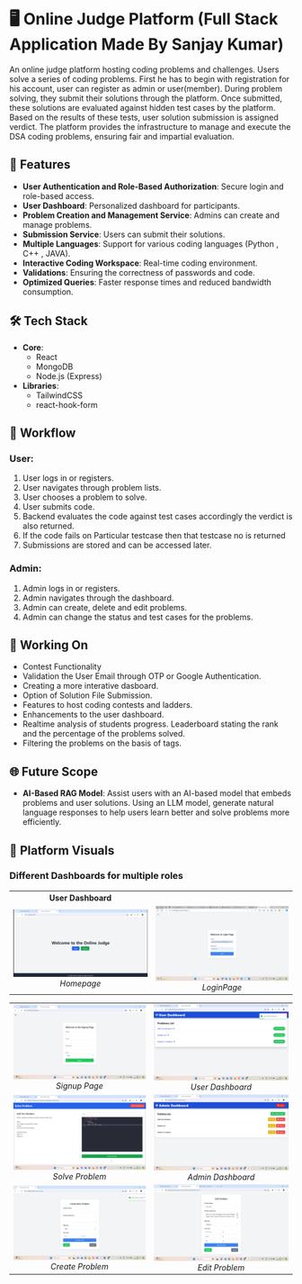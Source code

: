 # 🖥️ Online Judge Platform (Full Stack Application Made By Sanjay Kumar)

An online judge platform hosting coding problems and challenges. Users solve a series of coding problems. First he has to begin with registration for his account, user can register as admin or user(member). During problem solving, they submit their solutions through the platform. Once submitted, these solutions are evaluated against hidden test cases by the platform. Based on the results of these tests, user solution submission is assigned verdict. The platform provides the infrastructure to manage and execute the DSA coding problems, ensuring fair and impartial evaluation.

## 🌟 Features

- **User Authentication and Role-Based Authorization**: Secure login and role-based access.
- **User Dashboard**: Personalized dashboard for participants.
- **Problem Creation and Management Service**: Admins can create and manage problems.
- **Submission Service**: Users can submit their solutions.
- **Multiple Languages**: Support for various coding languages (Python , C++ , JAVA).
- **Interactive Coding Workspace**: Real-time coding environment.
- **Validations**: Ensuring the correctness of passwords and code.
- **Optimized Queries**: Faster response times and reduced bandwidth consumption.

## 🛠️ Tech Stack

- **Core**:
  - React
  - MongoDB
  - Node.js (Express)
- **Libraries**:
  - TailwindCSS
  - react-hook-form
    
## 🔄 Workflow

### User:
1. User logs in or registers.
2. User navigates through problem lists.
3. User chooses a problem to solve.
4. User submits code.
5. Backend evaluates the code against test cases accordingly the verdict is also returned.
6. If the code fails on Particular testcase then that testcase no is returned
6. Submissions are stored  and can be accessed later.

### Admin:
1. Admin logs in or registers.
2. Admin navigates through the dashboard.
3. Admin can create, delete and edit problems.
4. Admin can change the status and test cases for the problems.



## 🔧 Working On

- Contest Functionality 
- Validation the User Email through OTP or Google Authentication.
- Creating a more interative dasboard.
- Option of Solution File Submission.
- Features to host coding contests and ladders.
- Enhancements to the user dashboard.
- Realtime analysis of students progress. Leaderboard stating the rank and the percentage of the problems solved.
- Filtering the problems on the basis of tags.

## 🌐 Future Scope

- **AI-Based RAG Model**: Assist users with an AI-based model that embeds problems and user solutions. Using an LLM model, generate natural language responses to help users learn better and solve problems more efficiently.


## 🎨 Platform Visuals

### Different Dashboards for multiple roles 
<div align="center">
  <table>
    <tr>
    <th align="center">User Dashboard</th>
      </tr>
    <tr>
      <td align="center">
        <img src="https://github.com/Sanjay5734/Online-Judge-Plateform/blob/main/assets/Screenshot%202025-06-01%20161822.png" alt="Landing page" style="width: 300px;"/>
        <br />
        <em>Homepage</em>
      </td>
      <td align="center">
        <img src="https://github.com/yash52003/OnlineJudge/blob/main/assets/LoginPage.png" style="width: 300px;"/>
        <br />
        <em>LoginPage</em>
      </td>
    </tr>
  </table>
</div>

<div align="center">
  <table>
   <tr>
     <td align="center">
        <img src="https://github.com/yash52003/OnlineJudge/blob/main/assets/SingupPage.png" alt="Landing register" style="width: 300px;"/>
        <br />
        <em>Signup Page</em>
      </td>
      <td align="center">
        <img src="https://github.com/yash52003/OnlineJudge/blob/main/assets/UserDashboard.png" style="width: 300px;"/>
        <br />
        <em>User Dashboard</em>
      </td>
    </tr>
    <tr>
           <td align="center">
        <img src="https://github.com/yash52003/OnlineJudge/blob/main/assets/SolveProblemPage.png" alt="Landing register" style="width: 300px;"/>
        <br />
        <em>Solve Problem</em>
      </td>
          </td>
           <td align="center">
        <img src="https://github.com/yash52003/OnlineJudge/blob/main/assets/AdminCrud.png" alt="Landing register" style="width: 300px;"/>
        <br />
        <em>Admin Dashboard</em>
      </td>
    </tr>
    <tr>
           <td align="center">
        <img src="https://github.com/yash52003/OnlineJudge/blob/main/assets/CreateProblemPage.png" alt="Landing register" style="width: 300px;"/>
        <br />
        <em>Create Problem</em>
      </td>
          </td>
           <td align="center">
        <img src="https://github.com/yash52003/OnlineJudge/blob/main/assets/Edit.CreateProblem.png" style="width: 300px;"/>
        <br />
        <em>Edit Problem</em>
      </td>
    </tr>
  </table>
</div>
